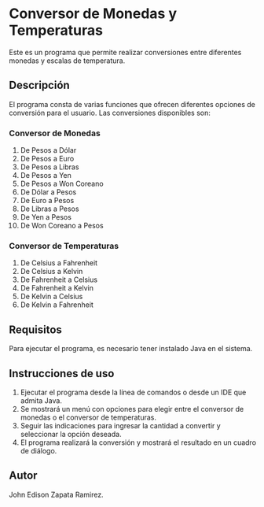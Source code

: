 # Conversor de Monedas y Temperaturas

Este es un programa que permite realizar conversiones entre diferentes monedas y escalas de temperatura.

## Descripción

El programa consta de varias funciones que ofrecen diferentes opciones de conversión para el usuario. Las conversiones disponibles son:

### Conversor de Monedas

1. De Pesos a Dólar
2. De Pesos a Euro
3. De Pesos a Libras
4. De Pesos a Yen
5. De Pesos a Won Coreano
6. De Dólar a Pesos
7. De Euro a Pesos
8. De Libras a Pesos
9. De Yen a Pesos
10. De Won Coreano a Pesos

### Conversor de Temperaturas

1. De Celsius a Fahrenheit
2. De Celsius a Kelvin
3. De Fahrenheit a Celsius
4. De Fahrenheit a Kelvin
5. De Kelvin a Celsius
6. De Kelvin a Fahrenheit

## Requisitos

Para ejecutar el programa, es necesario tener instalado Java en el sistema.

## Instrucciones de uso

1. Ejecutar el programa desde la línea de comandos o desde un IDE que admita Java.
2. Se mostrará un menú con opciones para elegir entre el conversor de monedas o el conversor de temperaturas.
3. Seguir las indicaciones para ingresar la cantidad a convertir y seleccionar la opción deseada.
4. El programa realizará la conversión y mostrará el resultado en un cuadro de diálogo.

## Autor

John Edison Zapata Ramirez.
